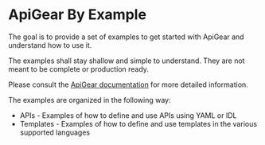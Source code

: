 # ApiGear By Example

The goal is to provide a set of examples to get started with ApiGear and understand how to use it.

The examples shall stay shallow and simple to understand. They are not meant to be complete or production ready.

Please consult the [ApiGear documentation](https://docs.apigear.io) for more detailed information.

The examples are organized in the following way:

- APIs - Examples of how to define and use APIs using YAML or IDL
- Templates - Examples of how to define and use templates in the various supported languages
